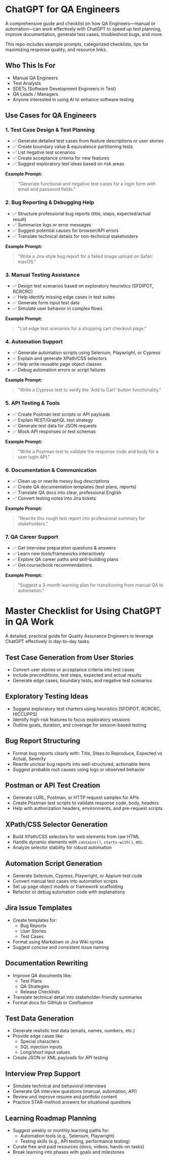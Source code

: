 # ChatGPT for QA Engineers

A comprehensive guide and checklist on how QA Engineers—manual or automation—can work effectively with ChatGPT to speed up test planning, improve documentation, generate test cases, troubleshoot bugs, and more.

This repo includes example prompts, categorized checklists, tips for maximizing response quality, and resource links.


## Who This Is For

- Manual QA Engineers
- Test Analysts
- SDETs (Software Development Engineers in Test)
- QA Leads / Managers
- Anyone interested in using AI to enhance software testing


## Use Cases for QA Engineers

### 1. Test Case Design & Test Planning
- ✅ Generate detailed test cases from feature descriptions or user stories
- ✅ Create boundary value & equivalence partitioning tests
- ✅ List negative test scenarios
- ✅ Create acceptance criteria for new features
- ✅ Suggest exploratory test ideas based on risk areas

**Example Prompt:**
> "Generate functional and negative test cases for a login form with email and password fields."


### 2. Bug Reporting & Debugging Help
- ✅ Structure professional bug reports (title, steps, expected/actual result)
- ✅ Summarize logs or error messages
- ✅ Suggest potential causes for browser/API errors
- ✅ Translate technical details for non-technical stakeholders

**Example Prompt:**
> "Write a Jira-style bug report for a failed image upload on Safari macOS."


### 3. Manual Testing Assistance
- ✅ Design test scenarios based on exploratory heuristics (SFDIPOT, RCRCRC)
- ✅ Help identify missing edge cases in test suites
- ✅ Generate form input test data
- ✅ Simulate user behavior in complex flows

**Example Prompt:**
> "List edge test scenarios for a shopping cart checkout page."


### 4. Automation Support
- ✅ Generate automation scripts using Selenium, Playwright, or Cypress
- ✅ Explain and generate XPath/CSS selectors
- ✅ Help write reusable page object classes
- ✅ Debug automation errors or script failures

**Example Prompt:**
> "Write a Cypress test to verify the 'Add to Cart' button functionality."


### 5. API Testing & Tools
- ✅ Create Postman test scripts or API payloads
- ✅ Explain REST/GraphQL test strategy
- ✅ Generate test data for JSON requests
- ✅ Mock API responses or test schemas

**Example Prompt:**
> "Write a Postman test to validate the response code and body for a user login API."


### 6. Documentation & Communication
- ✅ Clean up or rewrite messy bug descriptions
- ✅ Create QA documentation templates (test plans, reports)
- ✅ Translate QA docs into clear, professional English
- ✅ Convert testing notes into Jira tickets

**Example Prompt:**
> "Rewrite this rough test report into professional summary for stakeholders."


### 7. QA Career Support
- ✅ Get interview preparation questions & answers
- ✅ Learn new tools/frameworks interactively
- ✅ Explore QA career paths and skill-building plans
- ✅ Get course/book recommendations

**Example Prompt:**
> "Suggest a 3-month learning plan for transitioning from manual QA to automation."


# Master Checklist for Using ChatGPT in QA Work

A detailed, practical guide for Quality Assurance Engineers to leverage ChatGPT effectively in day-to-day tasks.


## Test Case Generation from User Stories

- Convert user stories or acceptance criteria into test cases
- Include preconditions, test steps, expected and actual results
- Generate edge cases, boundary tests, and negative test scenarios

## Exploratory Testing Ideas

- Suggest exploratory test charters using heuristics (SFDIPOT, RCRCRC, HICCUPPS)
- Identify high-risk features to focus exploratory sessions
- Outline goals, duration, and coverage for session-based testing

## Bug Report Structuring

- Format bug reports clearly with: Title, Steps to Reproduce, Expected vs Actual, Severity
- Rewrite unclear bug reports into well-structured, actionable items
- Suggest probable root causes using logs or observed behavior

## Postman or API Test Creation

- Generate cURL, Postman, or HTTP request samples for APIs
- Create Postman test scripts to validate response code, body, headers
- Help with authorization headers, environments, and pre-request scripts

## XPath/CSS Selector Generation

- Build XPath/CSS selectors for web elements from raw HTML
- Handle dynamic elements with `contains()`, `starts-with()`, etc.
- Analyze selector stability for robust automation

## Automation Script Generation

- Generate Selenium, Cypress, Playwright, or Appium test code
- Convert manual test cases into automation scripts
- Set up page object models or framework scaffolding
- Refactor or debug automation code with explanations

## Jira Issue Templates

- Create templates for:
  - Bug Reports
  - User Stories
  - Test Cases
- Format using Markdown or Jira Wiki syntax
- Suggest concise and consistent issue naming

## Documentation Rewriting

- Improve QA documents like:
  - Test Plans
  - QA Strategies
  - Release Checklists
- Translate technical detail into stakeholder-friendly summaries
- Format docs for GitHub or Confluence

## Test Data Generation

- Generate realistic test data (emails, names, numbers, etc.)
- Provide edge cases like:
  - Special characters
  - SQL injection inputs
  - Long/short input values
- Create JSON or XML payloads for API testing

## Interview Prep Support

- Simulate technical and behavioral interviews
- Generate QA interview questions (manual, automation, API)
- Review and improve resume and portfolio content
- Practice STAR-method answers for situational questions

## Learning Roadmap Planning

- Suggest weekly or monthly learning paths for:
  - Automation tools (e.g., Selenium, Playwright)
  - Testing skills (e.g., API testing, performance testing)
- Curate free and paid resources (docs, videos, hands-on tasks)
- Break learning into phases with goals and milestones



